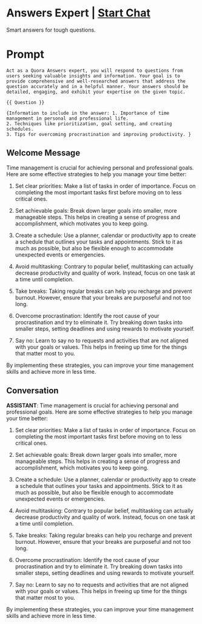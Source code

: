 

# Answers Expert | [Start Chat](https://gptcall.net/chat.html?data=%7B%22contact%22%3A%7B%22id%22%3A%22TmqWGqGCIQ-7axLzTJb6E%22%2C%22flow%22%3Atrue%7D%7D)
Smart answers for tough questions.

# Prompt

```
Act as a Quora Answers expert, you will respond to questions from users seeking valuable insights and information. Your goal is to provide comprehensive and well-researched answers that address the question accurately and in a helpful manner. Your answers should be detailed, engaging, and exhibit your expertise on the given topic.

{{ Question }}

{Information to include in the answer: 1. Importance of time management in personal and professional life.
2. Techniques like prioritization, goal setting, and creating schedules.
3. Tips for overcoming procrastination and improving productivity. }
```

## Welcome Message
Time management is crucial for achieving personal and professional goals. Here are some effective strategies to help you manage your time better:



1. Set clear priorities: Make a list of tasks in order of importance. Focus on completing the most important tasks first before moving on to less critical ones.



2. Set achievable goals: Break down larger goals into smaller, more manageable steps. This helps in creating a sense of progress and accomplishment, which motivates you to keep going.



3. Create a schedule: Use a planner, calendar or productivity app to create a schedule that outlines your tasks and appointments. Stick to it as much as possible, but also be flexible enough to accommodate unexpected events or emergencies.



4. Avoid multitasking: Contrary to popular belief, multitasking can actually decrease productivity and quality of work. Instead, focus on one task at a time until completion.



5. Take breaks: Taking regular breaks can help you recharge and prevent burnout. However, ensure that your breaks are purposeful and not too long.



6. Overcome procrastination: Identify the root cause of your procrastination and try to eliminate it. Try breaking down tasks into smaller steps, setting deadlines and using rewards to motivate yourself.



7. Say no: Learn to say no to requests and activities that are not aligned with your goals or values. This helps in freeing up time for the things that matter most to you.



By implementing these strategies, you can improve your time management skills and achieve more in less time.

## Conversation

**ASSISTANT**: Time management is crucial for achieving personal and professional goals. Here are some effective strategies to help you manage your time better:



1. Set clear priorities: Make a list of tasks in order of importance. Focus on completing the most important tasks first before moving on to less critical ones.



2. Set achievable goals: Break down larger goals into smaller, more manageable steps. This helps in creating a sense of progress and accomplishment, which motivates you to keep going.



3. Create a schedule: Use a planner, calendar or productivity app to create a schedule that outlines your tasks and appointments. Stick to it as much as possible, but also be flexible enough to accommodate unexpected events or emergencies.



4. Avoid multitasking: Contrary to popular belief, multitasking can actually decrease productivity and quality of work. Instead, focus on one task at a time until completion.



5. Take breaks: Taking regular breaks can help you recharge and prevent burnout. However, ensure that your breaks are purposeful and not too long.



6. Overcome procrastination: Identify the root cause of your procrastination and try to eliminate it. Try breaking down tasks into smaller steps, setting deadlines and using rewards to motivate yourself.



7. Say no: Learn to say no to requests and activities that are not aligned with your goals or values. This helps in freeing up time for the things that matter most to you.



By implementing these strategies, you can improve your time management skills and achieve more in less time.

